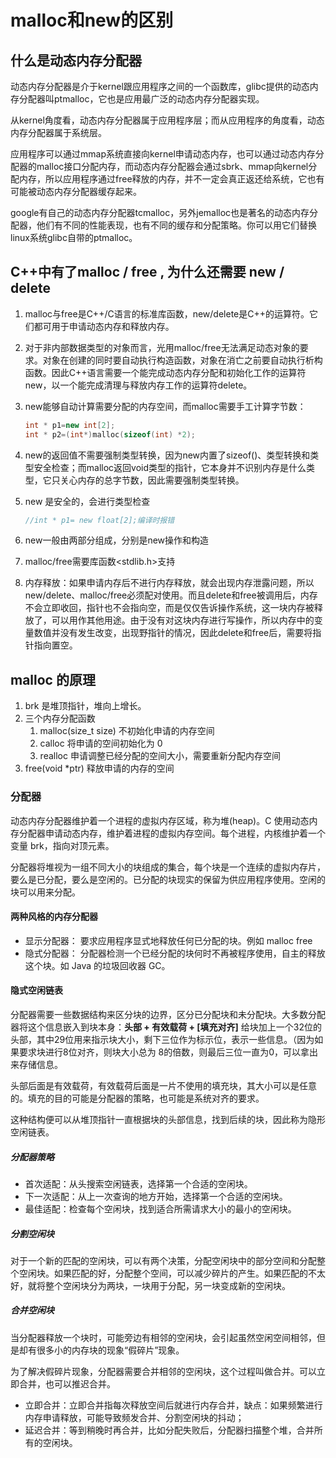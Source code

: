 # malloc和new的区别

## 什么是动态内存分配器

动态内存分配器是介于kernel跟应用程序之间的一个函数库，glibc提供的动态内存分配器叫ptmalloc，它也是应用最广泛的动态内存分配器实现。

从kernel角度看，动态内存分配器属于应用程序层；而从应用程序的角度看，动态内存分配器属于系统层。

应用程序可以通过mmap系统直接向kernel申请动态内存，也可以通过动态内存分配器的malloc接口分配内存，而动态内存分配器会通过sbrk、mmap向kernel分配内存，所以应用程序通过free释放的内存，并不一定会真正返还给系统，它也有可能被动态内存分配器缓存起来。

google有自己的动态内存分配器tcmalloc，另外jemalloc也是著名的动态内存分配器，他们有不同的性能表现，也有不同的缓存和分配策略。你可以用它们替换linux系统glibc自带的ptmalloc。

## C++中有了malloc / free , 为什么还需要 new / delete

1. malloc与free是C++/C语言的标准库函数，new/delete是C++的运算符。它们都可用于申请动态内存和释放内存。
2. 对于非内部数据类型的对象而言，光用malloc/free无法满足动态对象的要求。对象在创建的同时要自动执行构造函数，对象在消亡之前要自动执行析构函数。因此C++语言需要一个能完成动态内存分配和初始化工作的运算符new，以一个能完成清理与释放内存工作的运算符delete。
3. new能够自动计算需要分配的内存空间，而malloc需要手工计算字节数：

    ```cpp
    int * p1=new int[2];
    int * p2=(int*)malloc(sizeof(int) *2);
    ```

4. new的返回值不需要强制类型转换，因为new内置了sizeof()、类型转换和类型安全检查；而malloc返回void类型的指针，它本身并不识别内存是什么类型，它只关心内存的总字节数，因此需要强制类型转换。
5. new 是安全的，会进行类型检查

    ```cpp
    //int * p1= new float[2];编译时报错
    ```

6. new一般由两部分组成，分别是new操作和构造
7. malloc/free需要库函数<stdlib.h>支持
8. 内存释放：如果申请内存后不进行内存释放，就会出现内存泄露问题，所以new/delete、malloc/free必须配对使用。而且delete和free被调用后，内存不会立即收回，指针也不会指向空，而是仅仅告诉操作系统，这一块内存被释放了，可以用作其他用途。由于没有对这块内存进行写操作，所以内存中的变量数值并没有发生改变，出现野指针的情况，因此delete和free后，需要将指针指向置空。

## malloc 的原理

1. brk 是堆顶指针，堆向上增长。
2. 三个内存分配函数
   1. malloc(size_t size) 不初始化申请的内存空间
   2. calloc 将申请的空间初始化为 0
   3. realloc 申请调整已经分配的空间大小，需要重新分配内存空间
3. free(void *ptr) 释放申请的内存的空间

### 分配器

动态内存分配器维护着一个进程的虚拟内存区域，称为堆(heap)。C 使用动态内存分配器申请动态内存，维护着进程的虚拟内存空间。每个进程，内核维护着一个变量 brk，指向对顶元素。

分配器将堆视为一组不同大小的块组成的集合，每个块是一个连续的虚拟内存片，要么是已分配，要么是空闲的。已分配的块现实的保留为供应用程序使用。空闲的块可以用来分配。

#### 两种风格的内存分配器

- 显示分配器： 要求应用程序显式地释放任何已分配的块。例如 malloc free
- 隐式分配器： 分配器检测一个已经分配的块何时不再被程序使用，自主的释放这个块。如 Java 的垃圾回收器 GC。

#### 隐式空闲链表

分配器需要一些数据结构来区分块的边界，区分已分配块和未分配块。大多数分配器将这个信息嵌入到块本身：**头部 + 有效载荷 + [填充对齐]** 给块加上一个32位的头部，其中29位用来指示块大小，剩下三位作为标示位，表示一些信息。（因为如果要求块进行8位对齐，则块大小总为 8的倍数，则最后三位一直为0，可以拿出来存储信息。

头部后面是有效载荷，有效载荷后面是一片不使用的填充块，其大小可以是任意的。填充的目的可能是分配器的策略，也可能是系统对齐的要求。

这种结构便可以从堆顶指针一直根据块的头部信息，找到后续的块，因此称为隐形空闲链表。

##### 分配器策略

- 首次适配：从头搜索空闲链表，选择第一个合适的空闲块。
- 下一次适配：从上一次查询的地方开始，选择第一个合适的空闲块。
- 最佳适配：检查每个空闲块，找到适合所需请求大小的最小的空闲块。

##### 分割空闲块

对于一个新的匹配的空闲块，可以有两个决策，分配空闲块中的部分空间和分配整个空闲块。如果匹配的好，分配整个空间，可以减少碎片的产生。如果匹配的不太好，就将整个空闲块分为两块，一块用于分配，另一块变成新的空闲块。

##### 合并空闲块

当分配器释放一个块时，可能旁边有相邻的空闲块，会引起虽然空闲空间相邻，但是却有很多小的内存块的现象“假碎片”现象。

为了解决假碎片现象，分配器需要合并相邻的空闲块，这个过程叫做合并。可以立即合并，也可以推迟合并。

- 立即合并：立即合并指每次释放空间后就进行内存合并，缺点：如果频繁进行内存申请释放，可能导致频发合并、分割空闲块的抖动；
- 延迟合并：等到稍晚时再合并，比如分配失败后，分配器扫描整个堆，合并所有的空闲块。
